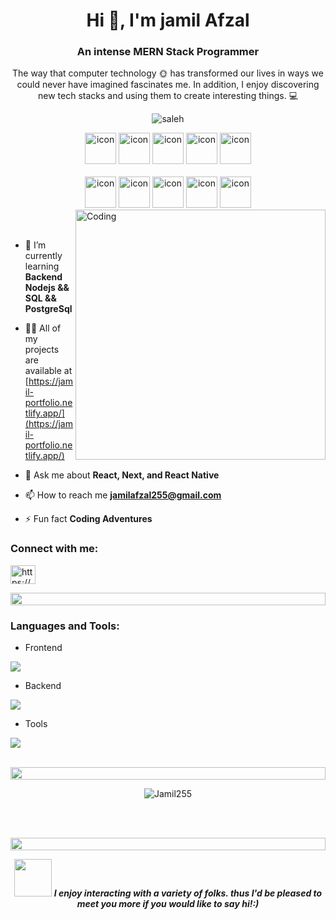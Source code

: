<h1 align="center">Hi 👋, I'm jamil Afzal </h1>
<h3 align="center">An intense MERN Stack Programmer</h3>

<p align="center">The way that computer technology 🌞 has transformed our lives in ways we could never have imagined fascinates me. In addition, I enjoy discovering new tech stacks and using them to create interesting things. 💻</p>

<p align="center">

  <!--<img src="https://img.shields.io/badge/Languages-JavaScript | Typescript | Node | React -blue.svg" alt="saleh's languages" /> -->
  <!--<br/>-->

 <img src="https://komarev.com/ghpvc/?username=supuna9&label=Profile%20views&color=0e75b6&style=flat" alt="saleh" /> 
 <br/>

  <!--<img alt="Profile followers" src="https://img.shields.io/github/followers/Jamil255"> -->

</p>

<div align="center">
   <img src="https://techstack-generator.vercel.app/ts-icon.svg" alt="icon" width="50" height="50" />
  <img src="https://techstack-generator.vercel.app/js-icon.svg" alt="icon"width="50" height="50" />
  <img src="https://techstack-generator.vercel.app/python-icon.svg" alt="icon" width="50" height="50" />
  <img src="https://techstack-generator.vercel.app/react-icon.svg" alt="icon" width="50" height="50" />
 <img src="https://techstack-generator.vercel.app/redux-icon.svg" alt="icon" width="50" height="50" />
</div>

<br>

<div align="center">

  
  <img src="https://techstack-generator.vercel.app/docker-icon.svg" alt="icon" width="50" height="50" />
  <img src="https://techstack-generator.vercel.app/aws-icon.svg" alt="icon" width="50" height="50" />
  <img src="https://techstack-generator.vercel.app/github-icon.svg" alt="icon" width="50" height="50" />
  <img src="https://techstack-generator.vercel.app/prettier-icon.svg" alt="icon" width="50" height="50" />
  <img src="https://techstack-generator.vercel.app/restapi-icon.svg" alt="icon" width="50" height="50" />
  <!--<img src="https://techstack-generator.vercel.app/graphql-icon.svg" alt="icon" width="50" height="50" />-->
</div>

<img align="right" alt="Coding" width="400" src="https://user-images.githubusercontent.com/74038190/229223263-cf2e4b07-2615-4f87-9c38-e37600f8381a.gif">
<br><br>

- 🌱 I’m currently learning **Backend Nodejs && SQL  && PostgreSql**

- 👨‍💻 All of my projects are available at [https://jamil-portfolio.netlify.app/](https://jamil-portfolio.netlify.app/)

- 💬 Ask me about **React, Next,  and React Native**

- 📫 How to reach me **jamilafzal255@gmail.com**

- ⚡ Fun fact **Coding Adventures**

<h3 align="left">Connect with me:</h3>
<p align="left">
<a href="https://linkedin.com/in/jamil255/" target="blank"><img align="center" src="https://raw.githubusercontent.com/rahuldkjain/github-profile-readme-generator/master/src/images/icons/Social/linked-in-alt.svg" alt="https://www.linkedin.com/in/jamil255/" height="30" width="40" /></a>
</p>

<img src="https://i.imgur.com/dBaSKWF.gif" height="20" width="100%">

<h3 align="left">Languages and Tools:</h3>

- Frontend
<p align="left">
  <a href="https://skillicons.dev">
    <img src="https://skillicons.dev/icons?i=ts,js,react,nextjs,redux,tailwind,materialui,firebase" />
  </a>
</p>

- Backend
<p align="left">
  <a href="https://skillicons.dev">
    <img src="https://skillicons.dev/icons?i=nodejs,express,mongodb" /> 
  </a>
</p>

<!--- Database-->
<!--<p align="left">-->
<!--  <a href="https://skillicons.dev">-->
<!--    <img src="https://skillicons.dev/icons?i=mongodb,mysql,postgresql" />-->
<!--  </a>-->
<!--</p>-->

- Tools
<p align="left">
  <a href="https://skillicons.dev">
    <img src="https://skillicons.dev/icons?i=git,github,docker,aws,vscode,postman,linux" />
  </a>
</p>

<br/>

<img src="https://i.imgur.com/dBaSKWF.gif" height="20" width="100%">

<!--<div  align="center">-->
<!--<p>&nbsp;<img src="https://github-readme-stats.vercel.app/api?username=Jamil255&show_icons=true&locale=en&theme=one_dark_pro" alt="Jamil255" /></p>-->
<!--<div/>-->

<div align="center">
<p><img align="center" src="https://github-readme-streak-stats.herokuapp.com/?user=Jamil255&theme=one_dark_pro&hide_border=true" alt="Jamil255" /></p>
<div/>

<!--<div align="center">-->
<!--<img src="https://github-readme-stats.vercel.app/api/top-langs?username=Jamil255&show_icons=true&locale=en&layout=compact&theme=one_dark_pro" alt="Jamil255" />-->
<!--<div/>-->

<br><br>

<img src="https://i.imgur.com/dBaSKWF.gif" height="20" width="100%">

<!--<h3 align="left">Activity:</h3>-->

<!--![Supuna97's Graph](https://github-readme-activity-graph.vercel.app/graph?username=Jamil255&custom_title=Saleh's%20GitHub%20Activity%20Graph&bg_color=0D1117&color=7F3FBF&line=7F3FBF&point=7F3FBF&area_color=FFFFFF&title_color=FFFFFF&area=true)-->
<!--<br><br>-->

<!--<img src="https://i.imgur.com/dBaSKWF.gif" height="20" width="100%">-->

<img src="https://media.giphy.com/media/LnQjpWaON8nhr21vNW/giphy.gif" width="60"> <em><b>I enjoy interacting with a variety of folks. thus I'd be pleased to meet you more if you would like to say <b>hi!<b>:)</em>

<!--<br>-->
<!--<p align="right" > Created with 🧡 by <a href="https://jamil-portfolio.netlify.app/">Saleh</a></p>-->
<!--<img src="https://i.imgur.com/dBaSKWF.gif" height="20" width="100%">-->
